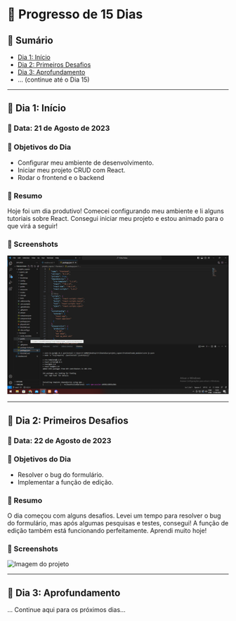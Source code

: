 # 🚀 Progresso de 15 Dias 

## 📌 Sumário

- [Dia 1: Início](#-dia-1)
- [Dia 2: Primeiros Desafios](#-dia-2)
- [Dia 3: Aprofundamento](#-dia-3)
- ... (continue até o Dia 15)

---

## 🌟 Dia 1: Início

### 📅 Data: 21 de Agosto de 2023

### 🎯 Objetivos do Dia

- Configurar meu ambiente de desenvolvimento.
- Iniciar meu projeto CRUD com React.
- Rodar o frontend e o backend

### 📘 Resumo

Hoje foi um dia produtivo! Comecei configurando meu ambiente e li alguns tutoriais sobre React. Consegui iniciar meu projeto e estou animado para o que virá a seguir!

### 📸 Screenshots

![Imagem do projeto](/images_md/config_dia1.png)

---

## 🌟 Dia 2: Primeiros Desafios

### 📅 Data: 22 de Agosto de 2023

### 🎯 Objetivos do Dia

- Resolver o bug do formulário.
- Implementar a função de edição.

### 📘 Resumo

O dia começou com alguns desafios. Levei um tempo para resolver o bug do formulário, mas após algumas pesquisas e testes, consegui! A função de edição também está funcionando perfeitamente. Aprendi muito hoje!

### 📸 Screenshots

![Imagem do projeto](link-da-imagem-aqui)

---

## 🌟 Dia 3: Aprofundamento

... Continue aqui para os próximos dias...

